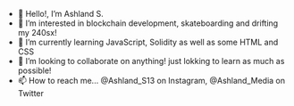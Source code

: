 - 👋 Hello!, I’m Ashland S.
- 👀 I’m interested in blockchain development, skateboarding and drifting my 240sx!
- 🌱 I’m currently learning JavaScript, Solidity as well as some HTML and CSS
- 💞️ I’m looking to collaborate on anything! just lokking to learn as much as possible!
- 📫 How to reach me... @Ashland_S13 on Instagram, @Ashland_Media on Twitter

<!---
agoett89/agoett89 is a ✨ special ✨ repository because its `README.md` (this file) appears on your GitHub profile.
You can click the Preview link to take a look at your changes.
--->
